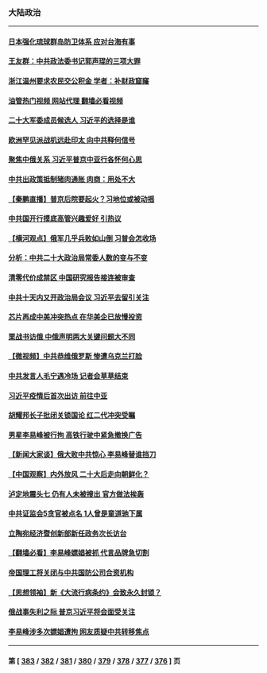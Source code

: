 ### 大陆政治
---
#### [日本强化琉球群岛防卫体系 应对台海有事](../../pages/ncid277/n13823710.md?09131245) 
#### [王友群：中共政法委书记郭声琨的三项大罪](../../pages/ncid277/n13823608.md?09131245) 
#### [浙江温州要求农民交公积金 学者：补财政窟窿](../../pages/ncid277/n13823668.md?09131245) 
#### [油管热门视频 网站代理 翻墙必看视频](http://209.222.30.114:81/youtube.html?09131245)
#### [二十大军委成员候选人 习近平的选择是谁](../../pages/ncid277/n13823536.md?09131245) 
#### [欧洲罕见派战机远赴印太 向中共释何信号](../../pages/ncid277/n13823532.md?09131245) 
#### [聚焦中俄关系 习近平普京中亚行各怀何心思](../../pages/ncid277/n13823571.md?09131245) 
#### [中共出政策抵制猪肉通胀 肉商：用处不大](../../pages/ncid277/n13823583.md?09131245) 
#### [【秦鹏直播】普京后院要起火？习地位或被动摇](../../pages/ncid277/n13823594.md?09131245) 
#### [中共国开行摸底高管兴趣爱好 引热议](../../pages/ncid277/n13822898.md?09131245) 
#### [【横河观点】俄军几乎兵败如山倒 习普会怎收场](../../pages/ncid277/n13823556.md?09131245) 
#### [分析：中共二十大政治局常委人数的变与不变](../../pages/ncid277/n13823553.md?09131245) 
#### [清零代价成禁区 中国研究报告接连被审查](../../pages/ncid277/n13823436.md?09131245) 
#### [中共十天内又开政治局会议 习近平去留引关注](../../pages/ncid277/n13823450.md?09131245) 
#### [芯片再成中美冲突热点 在华美企已放慢投资](../../pages/ncid277/n13823433.md?09131245) 
#### [栗战书访俄 中俄声明两大关键问题大不同](../../pages/ncid277/n13823387.md?09131245) 
#### [【微视频】中共恭维俄罗斯 惨遭乌克兰打脸](../../pages/ncid277/n13823347.md?09131245) 
#### [中共发言人毛宁遇冷场 记者会草草结束](../../pages/ncid277/n13822999.md?09131245) 
#### [习近平疫情后首次出访 前往中亚](../../pages/ncid277/n13823221.md?09131245) 
#### [胡耀邦长子批闭关锁国论 红二代冲突受瞩](../../pages/ncid277/n13823279.md?09131245) 
#### [男星李易峰被行拘 高铁行驶中紧急撤换广告](../../pages/ncid277/n13823246.md?09131245) 
#### [【新闻大家谈】俄大败中共惊心 李易峰替谁挡刀](../../pages/ncid277/n13823281.md?09131245) 
#### [【中国观察】内外放风 二十大后走向朝鲜化？](../../pages/ncid277/n13823116.md?09131245) 
#### [泸定地震头七 仍有人未被搜出 官方做法挨轰](../../pages/ncid277/n13822968.md?09131245) 
#### [中共证监会5贪官被点名 1人曾是童道驰下属](../../pages/ncid277/n13822998.md?09131245) 
#### [立陶宛经济暨创新部新任政务次长访台](../../pages/ncid277/n13822929.md?09131245) 
#### [【翻墙必看】李易峰嫖娼被抓 代言品牌急切割](../../pages/ncid277/n13822902.md?09131245) 
#### [帝国理工将关闭与中共国防公司合资机构](../../pages/ncid277/n13822785.md?09131245) 
#### [【思想领袖】新《大流行病条约》会致永久封锁？](../../pages/ncid277/n13810045.md?09131245) 
#### [俄战事失利之际 普京习近平将会面受关注](../../pages/ncid277/n13822745.md?09131245) 
#### [李易峰涉多次嫖娼遭拘 网友质疑中共转移焦点](../../pages/ncid277/n13822672.md?09131245) 

---
#### 第 [ [383](./383.md?09131245) / [382](./382.md?09131245) / [381](./381.md?09131245) / [380](./380.md?09131245) / [379](./379.md?09131245) / [378](./378.md?09131245) / [377](./377.md?09131245) / [376](./376.md?09131245) ] 页
